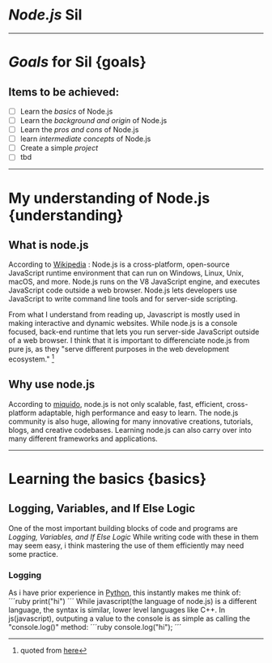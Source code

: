 # *Node.js* Sil
---
# *Goals* for Sil {goals}
## Items to be achieved:
- [ ] Learn the *basics* of Node.js
- [ ] Learn the *background and origin* of Node.js
- [ ] Learn the *pros and cons* of Node.js
- [ ] learn *intermediate concepts* of Node.js
- [ ] Create a simple *project*
- [ ] tbd
---
# My understanding of Node.js {understanding}

## What is node.js
According to [Wikipedia](https://en.wikipedia.org/wiki/Node.js)
: Node.js is a cross-platform, open-source JavaScript runtime environment that can run on Windows, Linux, Unix, macOS, and more. Node.js runs on the V8 JavaScript engine, and executes JavaScript code outside a web browser. Node.js lets developers use JavaScript to write command line tools and for server-side scripting.

From what I understand from reading up, Javascript is mostly used in making interactive and dynamic websites. While node.js is a console focused, back-end runtime that lets you run server-side JavaScript outside of a web browser. I think that it is important to differenciate node.js from pure js, as they "serve different purposes in the web development ecosystem." [^1]

[^1]:  quoted from [here](https://reintech.io/blog/difference-between-nodejs-and-javascript)

## Why use node.js
According to [miquido](https://www.miquido.com/blog/why-use-node-js/), node.js is not only scalable, fast, efficient, cross-platform adaptable, high performance and easy to learn. The node.js community is also huge, allowing for many innovative creations, tutorials, blogs, and creative codebases.
Learning node.js can also carry over into many different frameworks and applications. 

---
# Learning the basics {basics}
## Logging, Variables, and If Else Logic
One of the most important building blocks of code and programs are *Logging, Variables, and If Else Logic* 
While writing code with these in them may seem easy, i think mastering the use of them efficiently may need some practice.
### Logging
As i have prior experience in [Python](https://www.python.org/), this instantly makes me think of:
´´´ruby
print("hi")
´´´
While javascript(the language of node.js) is a different language, the syntax is similar, lower level languages like C++.
In js(javascript), outputing a value to the console is as simple as calling the "console.log()" method:
´´´ruby
console.log("hi");
´´´







